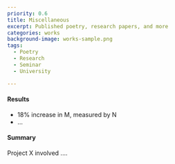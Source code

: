 ```yaml
---
priority: 0.6
title: Miscellaneous
excerpt: Published poetry, research papers, and more
categories: works
background-image: works-sample.png
tags:
  - Poetry
  - Research
  - Seminar
  - University

---
```


#### Results

- 18% increase in M, measured by N
- ...

#### Summary

Project X involved ....
